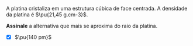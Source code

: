 A platina cristaliza em uma estrutura cúbica de face centrada. A densidade da platina é $\pu{21,45 g.cm-3}$.

**Assinale** a alternativa que mais se aproxima do raio da platina.

- [x] $\pu{140 pm}$



